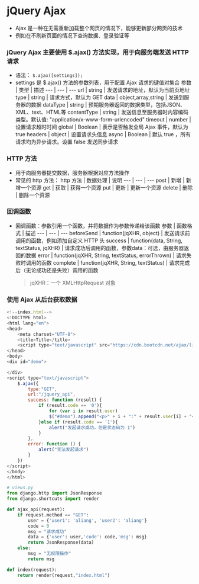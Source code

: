 # jQuery Ajax
- Ajax 是一种在无需重新加载整个网页的情况下，能够更新部分网页的技术
- 例如在不刷新页面的情况下查询数据、登录验证等

### jQuery Ajax 主要使用 $.ajax() 方法实现，用于向服务端发送 HTTP 请求
- 语法： `$.ajax([settings]);`
- settings 是 $.ajax() 方法的参数列表，用于配置 Ajax 请求的键值对集合
参数 | 类型 | 描述
--- | --- | ---
url | string | 发送请求的地址，默认为当前页地址
type | string | 请求方式，默认为 GET
data | object,array,string | 发送到服务器的数据
dataType | string | 预期服务器返回的数据类型，包括JSON、XML、text、HTML等
contentType | string | 发送信息至服务器时内容编码类型。默认值: "application/x-www-form-urlencoded"
timeout | number | 设置请求超时时间
global | Boolean | 表示是否触发全局 Ajax 事件，默认为 true
headers | object | 设置请求头信息
async | Boolean | 默认 true ，所有请求均为异步请求。设置 false 发送同步请求

### HTTP 方法
- 用于向服务器提交数据，服务器根据对应方法操作
- 常见的 http 方法：
    http 方法 | 数据处理 | 说明
    --- | --- | ---
    post | 新增 | 新增一个资源
    get | 获取 | 获得一个资源
    put | 更新 | 更新一个资源
    delete | 删除 | 删除一个资源

### 回调函数
- 回调函数：参数引用一个函数，并将数据作为参数传递给该函数
    参数 | 函数格式 | 描述
    --- | --- | ---
    beforeSend | function(jqXHR, object) | 发送请求前调用的函数，例如添加自定义 HTTP 头
    success | function(data, String, textStatus, jqXHR) | 请求成功后调用的函数，参数data：可选，由服务器返回的数据
    error | function(jqXHR, String, textStatus, errorThrown) | 请求失败时调用的函数
    complete | function(jqXHR, String, textStatus) | 请求完成后（无论成功还是失败）调用的函数
    > jqXHR：一个 XMLHttpRequest 对象

### 使用 Ajax 从后台获取数据
```js
<!--index.html-->
<!DOCTYPE html>
<html lang="en">
<head>
    <meta charset="UTF-8">
    <title>Title</title>
    <script type="text/javascript" src="https://cdn.bootcdn.net/ajax/libs/jquery/1.12.4/jquery.min.js"></script>
</head>
<body>
<div id="demo">

</div>
<script type="text/javascript">
    $.ajax({
        type:"GET",
        url:"/jquery_api",
        success: function (result) {
            if (result.code == '0'){
                for (var i in result.user)
                $("#demo").append("<p>" + i + ":" + result.user[i] + "</p>")
            }else if (result.code == '1'){
                alert("发起请求成功，但是状态码为 1")
            }
        },
        error: function () {
            alert("无法发起请求")
        }
    })
</script>
</body>
</html>
```
```python
# views.py
from django.http import JsonResponse
from django.shortcuts import render

def ajax_api(request):
    if request.method == "GET":
        user = {'user1': 'aliang', 'user2': 'aliang'}
        code = 0
        msg = "请求成功"
        data = {'user': user,'code': code,'msg': msg}
        return JsonResponse(data)
    else:
        msg = "无权限操作"
        return msg

def index(request):
    return render(request,"index.html")
```

